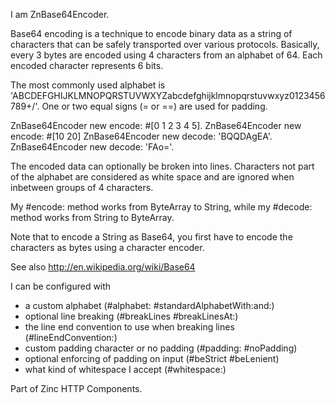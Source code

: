 I am ZnBase64Encoder.

Base64 encoding is a technique to encode binary data as a string of characters that can be safely transported over various protocols. Basically, every 3 bytes are encoded using 4 characters from an alphabet of 64. Each encoded character represents 6 bits.

The most commonly used alphabet is 'ABCDEFGHIJKLMNOPQRSTUVWXYZabcdefghijklmnopqrstuvwxyz0123456789+/'. One or two equal signs (= or ==) are used for padding.

  ZnBase64Encoder new encode: #[0 1 2 3 4 5].
  ZnBase64Encoder new encode: #[10 20]
  ZnBase64Encoder new decode: 'BQQDAgEA'.
  ZnBase64Encoder new decode: 'FAo='.

The encoded data can optionally be broken into lines. Characters not part of the alphabet are considered as white space and are ignored when inbetween groups of 4 characters.

My #encode: method works from ByteArray to String, while my #decode: method works from String to ByteArray.

Note that to encode a String as Base64, you first have to encode the characters as bytes using a character encoder.

See also http://en.wikipedia.org/wiki/Base64

I can be configured with 

- a custom alphabet (#alphabet: #standardAlphabetWith:and:)
- optional line breaking (#breakLines #breakLinesAt:)
- the line end convention to use when breaking lines (#lineEndConvention:)
- custom padding character or no padding (#padding: #noPadding)
- optional enforcing of padding on input (#beStrict #beLenient) 
- what kind of whitespace I accept (#whitespace:)

Part of Zinc HTTP Components.